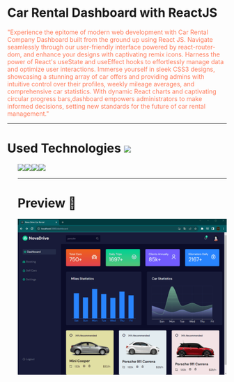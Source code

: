 <h1>
 Car Rental Dashboard with ReactJS 
</h1>
<p style="color: #FF7A59">
"Experience the epitome of modern web development with Car Rental Company Dashboard built from the ground up using React JS. Navigate seamlessly through our user-friendly interface powered by react-router-dom, and enhance your designs with captivating remix icons. Harness the power of React's useState and useEffect hooks to effortlessly manage data and optimize user interactions. Immerse yourself in sleek CSS3 designs, showcasing a stunning array of car offers and providing admins with intuitive control over their profiles, weekly mileage averages, and comprehensive car statistics. With dynamic React charts and captivating circular progress bars,dashboard empowers administrators to make informed decisions, setting new standards for the future of car rental management."
<p>
<hr>
<h1>Used Technologies <img src="https://www.shareicon.net/data/32x32/2015/11/13/671566_tools_512x512.png"></h1>
<ul>
<img src="https://www.shareicon.net/data/64x64/2015/08/03/79381_html_512x512.png"><img src="https://www.shareicon.net/data/64x64/2015/08/31/93779_css3_512x512.png"><img src="https://www.shareicon.net/data/64x64/2016/12/19/863723_code_512x512.png"><img src="https://www.shareicon.net/data/64x64/2016/07/10/119874_apps_512x512.png">

<hr>
<h1>
 Preview 🎥
</h1>

<img src="preview.gif">
